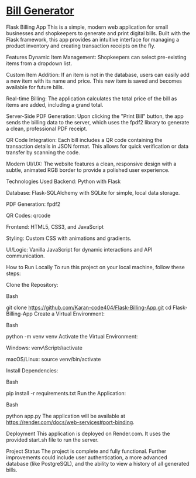 # [Bill Generator](https://flask-billing-app-l5ll.onrender.com)
Flask Billing App
This is a simple, modern web application for small businesses and shopkeepers to generate and print digital bills. Built with the Flask framework, this app provides an intuitive interface for managing a product inventory and creating transaction receipts on the fly.

Features
Dynamic Item Management: Shopkeepers can select pre-existing items from a dropdown list.

Custom Item Addition: If an item is not in the database, users can easily add a new item with its name and price. This new item is saved and becomes available for future bills.

Real-time Billing: The application calculates the total price of the bill as items are added, including a grand total.

Server-Side PDF Generation: Upon clicking the "Print Bill" button, the app sends the billing data to the server, which uses the fpdf2 library to generate a clean, professional PDF receipt.

QR Code Integration: Each bill includes a QR code containing the transaction details in JSON format. This allows for quick verification or data transfer by scanning the code.

Modern UI/UX: The website features a clean, responsive design with a subtle, animated RGB border to provide a polished user experience.

Technologies Used
Backend: Python with Flask

Database: Flask-SQLAlchemy with SQLite for simple, local data storage.

PDF Generation: fpdf2

QR Codes: qrcode

Frontend: HTML5, CSS3, and JavaScript

Styling: Custom CSS with animations and gradients.

UI/Logic: Vanilla JavaScript for dynamic interactions and API communication.

How to Run Locally
To run this project on your local machine, follow these steps:

Clone the Repository:

Bash

git clone https://github.com/Karan-code404/Flask-Billing-App.git
cd Flask-Billing-App
Create a Virtual Environment:

Bash

python -m venv venv
Activate the Virtual Environment:

Windows: venv\Scripts\activate

macOS/Linux: source venv/bin/activate

Install Dependencies:

Bash

pip install -r requirements.txt
Run the Application:

Bash

python app.py
The application will be available at https://render.com/docs/web-services#port-binding.

Deployment
This application is deployed on Render.com. It uses the provided start.sh file to run the server.

Project Status
The project is complete and fully functional. Further improvements could include user authentication, a more advanced database (like PostgreSQL), and the ability to view a history of all generated bills.
